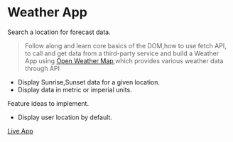 # Weather App
Search a location for forecast data.

> Follow along and learn 
core basics of the DOM,how to use fetch API, to call and get data from a third-party service and build a Weather App using [Open Weather Map](https://openweathermap.org/),which provides various weather data through API


- Display Sunrise,Sunset data for a given location.
- Display data in metric or imperial units.


Feature ideas to implement.

- Display user location by default.


[Live App](https://weatherapp.prilily.repl.co 
)